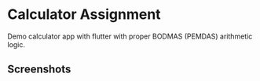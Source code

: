 # Calculator Assignment

Demo calculator app with flutter with proper BODMAS (PEMDAS) arithmetic logic.

## Screenshots

